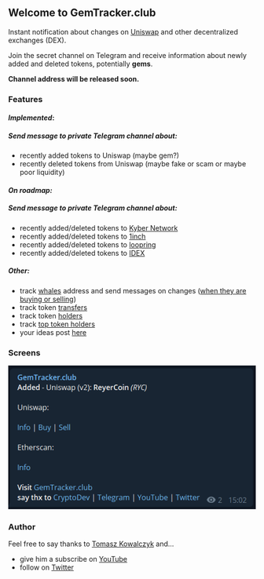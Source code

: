 ## Welcome to GemTracker.club

Instant notification about changes on [Uniswap](https://uniswap.org/) and other decentralized exchanges (DEX). 

Join the secret channel on Telegram and receive information about newly added and deleted tokens, potentially **gems**.

**Channel address will be released soon.**

### Features

#### *Implemented*:

##### Send message to private Telegram channel about:

- recently added tokens to Uniswap (maybe gem?)
- recently deleted tokens from Uniswap (maybe fake or scam or maybe poor liquidity)

#### *On roadmap:*

##### Send message to private Telegram channel about:

- recently added/deleted tokens to [Kyber Network](https://developer.kyber.network/docs/API_ABI-RESTfulAPI/#currencies)
- recently added/deleted tokens to [1inch](https://api.1inch.exchange/v1.1/tokens)
- recently added/deleted tokens to [loopring](https://docs.loopring.io/en/dex_apis/getTokens.html)
- recently added/deleted tokens to [IDEX](https://docs.idex.market/#operation/returnCurrencies)

##### Other:

- track [whales](https://captainaltcoin.com/what-are-crypto-whales/) address and send messages on changes ([when they are buying or selling](https://github.com/EverexIO/Ethplorer/wiki/Ethplorer-API#get-address-info))
- track token [transfers](https://github.com/EverexIO/Ethplorer/wiki/Ethplorer-API#get-token-info)
- track token [holders](https://github.com/EverexIO/Ethplorer/wiki/Ethplorer-API#get-token-info)
- track [top token holders](https://github.com/EverexIO/Ethplorer/wiki/Ethplorer-API#get-top-token-holders)
- your ideas post [here](https://github.com/CryptoDevTV/GemTracker/issues)

### Screens

![Added notification](docs/images/added_info.png)

### Author

Feel free to say thanks to [Tomasz Kowalczyk](https://twitter.com/tomkowalczyk) and...

- give him a subscribe on [YouTube](https://www.youtube.com/channel/UCDAgUeYcYhnhRaK2MAQGLbw?sub_confirmation=1)
- follow on [Twitter](https://twitter.com/tomkowalczyk)

